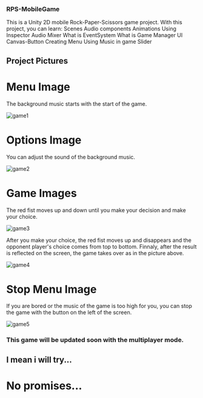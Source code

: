 ### RPS-MobileGame
This is a Unity 2D mobile Rock-Paper-Scissors game project.
With this project, you can learn:
Scenes
Audio components
Animations
Using Inspector
Audio Mixer
What is EventSystem
What is Game Manager
UI Canvas-Button
Creating Menu
Using Music in game
Slider

## Project Pictures

# Menu Image
The background music starts with the start of the game.

![game1](https://user-images.githubusercontent.com/59361739/98847103-dee5e200-2460-11eb-8cb7-6aaa567dccfb.png)

# Options Image
You can adjust the sound of the background music.

![game2](https://user-images.githubusercontent.com/59361739/98847193-fa50ed00-2460-11eb-9e95-b98cb9370382.png)

# Game Images
The red fist moves up and down until you make your decision and 
make your choice.

![game3](https://user-images.githubusercontent.com/59361739/98847233-06d54580-2461-11eb-8312-bda140cade33.png)

After you make your choice, the red fist moves up and disappears and the opponent player's choice comes from top to bottom.
Finnaly, after the result is reflected on the screen, the game takes over as in the picture above.

![game4](https://user-images.githubusercontent.com/59361739/98847355-2f5d3f80-2461-11eb-9f24-8a47aa6baa56.png)

# Stop Menu Image

If you are bored or the music of the game is too high for you, you can stop the game with the button on the left of the screen.

![game5](https://user-images.githubusercontent.com/59361739/98847392-3c7a2e80-2461-11eb-818c-1d70b283f106.png)

### This game will be updated soon with the multiplayer mode.
## I mean i will try...
# No promises...

